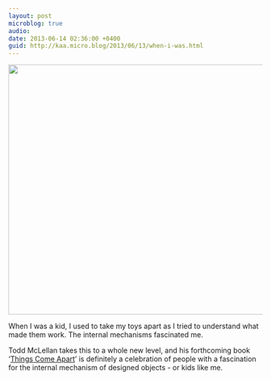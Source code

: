 ```yaml
---
layout: post
microblog: true
audio: 
date: 2013-06-14 02:36:00 +0400
guid: http://kaa.micro.blog/2013/06/13/when-i-was.html
---
```

<img src="http://www.kaa.bz/uploads/2018/57131b0035.jpg" alt="" width="660" height="495" class="alignnone size-full wp-image-627" /><p>When I was a kid, I used to take my toys apart as I tried to understand what made them work. The internal mechanisms fascinated me.</p>

<p>Todd McLellan takes this to a whole new level, and his forthcoming book ‘<a href="http://thamesandhudsonusa.com/books/things-come-apart-hardcover/">Things Come Apart</a>’ is definitely a celebration of people with a fascination for the internal mechanism of designed objects - or kids like me.</p>

